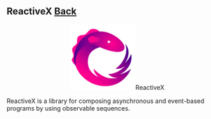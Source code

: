 ## ReactiveX [Back](./../Framework.md)

<p align="center">
    <img src="./logo.png" /><span>ReactiveX</span>
</p>

ReactiveX is a library for composing asynchronous and event-based programs by using observable sequences.

